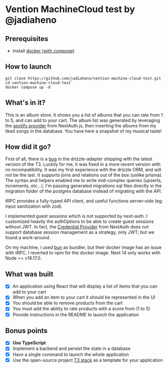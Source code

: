 # Vention MachineCloud test by @jadiaheno

## Prerequisites

- Install [docker (with compose)](https://www.docker.com/get-started/)

## How to launch

```
git clone https://github.com/jadiaheno/vention-machine-cloud-test.git
cd vention-machine-cloud-test
docker compose up -d
```

## What's in it?

This is an album store. It shows you a list of albums that you can rate from 1 to 5, and can add to your cart.
The album list was generated by leveraging the [spotify provider](https://next-auth.js.org/providers/spotify) from NextAuth.js, then inserting the albums from my liked songs in the database. You have here a snapshot of my musical taste!

## How did it go?

First of all, there is a [bug](https://github.com/nextauthjs/next-auth/issues/8283) in the drizzle-adapter shipping with the latest version of the T3. Luckily for me, it was fixed in a more recent version with no incompatibility.
It was my first experience with the drizzle ORM, and will not be the last. It supports joins and relations out of the box (unlike prisma). The syntax and helpers enabled me to write mid-complex queries (upserts, increments, etc...).
I'm passing generated migrations sql files directly in the migration folder of the postgres database instead of migrating with the API.

tRPC provides a fully-typed API client, and useful functions server-side (eg: input sanitization with zod).

I implemented guest sessions which is not supported by next-auth. I customized heavily the authOptions to be able to create guest sessions without JWT. In fact, the [Credential Provider](https://next-auth.js.org/configuration/providers/credentials) from NextAuth does not support database session management as a strategy, only JWT; but we found a work-around.

On my machine, i used [bun](https://bun.sh/) as bundler, but their docker image has an issue with tRPC. I reverted to npm for the docker image.
Next 14 only works with Node >= v18.17.0.

## What was built

- [x] An application using React that will display a list of items that you can add to your cart
- [x] When you add an item to your cart it should be represented in the UI
- [x] You should be able to remove products from the cart
- [x] You must add the ability to rate products with a score from (1 to 5)
- [x] Provide instructions in the README to launch the application

## Bonus points

- [x] **Use TypeScript**
- [x] Implement a backend and persist the state in a database
- [x] Have a single command to launch the whole application
- [x] Use the open-source project [T3 stack](https://create.t3.gg/) as a template for your application
